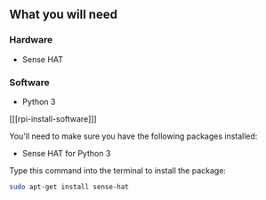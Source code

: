 ## What you will need

### Hardware

* Sense HAT

### Software

- Python 3

[[[rpi-install-software]]]

You'll need to make sure you have the following packages installed:

- Sense HAT for Python 3

Type this command into the terminal to install the package:

```bash
sudo apt-get install sense-hat
```

